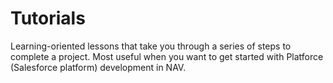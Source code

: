 # Tutorials

Learning-oriented lessons that take you through a series of steps to complete a project. Most useful when you want to get started with Platforce (Salesforce platform) development in NAV.
